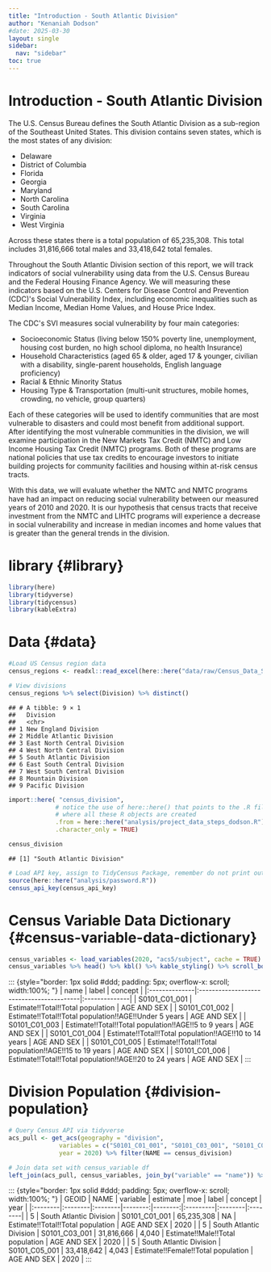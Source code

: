 ```yaml
---
title: "Introduction - South Atlantic Division"
author: "Kenaniah Dodson"
#date: 2025-03-30
layout: single
sidebar:
  nav: "sidebar"
toc: true
---
```


# Introduction - South Atlantic Division

The U.S. Census Bureau defines the South Atlantic Division as a sub-region of the Southeast United States. This division contains seven states, which is the most states of any division:

-   Delaware
-   District of Columbia
-   Florida
-   Georgia
-   Maryland
-   North Carolina
-   South Carolina
-   Virginia
-   West Virginia

Across these states there is a total population of 65,235,308. This total includes 31,816,666 total males and 33,418,642 total females.

Throughout the South Atlantic Division section of this report, we will track indicators of social vulnerability using data from the U.S. Census Bureau and the Federal Housing Finance Agency. We will measuring these indicators based on the U.S. Centers for Disease Control and Prevention (CDC)'s Social Vulnerability Index, including economic inequalities such as Median Income, Median Home Values, and House Price Index.

The CDC's SVI measures social vulnerability by four main categories:

-   Socioeconomic Status (living below 150% poverty line, unemployment, housing cost burden, no high school diploma, no health Insurance)
-   Household Characteristics (aged 65 & older, aged 17 & younger, civilian with a disability, single-parent households, English language proficiency)
-   Racial & Ethnic Minority Status
-   Housing Type & Transportation (multi-unit structures, mobile homes, crowding, no vehicle, group quarters)

Each of these categories will be used to identify communities that are most vulnerable to disasters and could most benefit from additional support. After identifying the most vulnerable communities in the division, we will examine participation in the New Markets Tax Credit (NMTC) and Low Income Housing Tax Credit (NMTC) programs. Both of these programs are national policies that use tax credits to encourage investors to initiate building projects for community facilities and housing within at-risk census tracts.

With this data, we will evaluate whether the NMTC and NMTC programs have had an impact on reducing social vulnerability between our measured years of 2010 and 2020. It is our hypothesis that census tracts that receive investment from the NMTC and LIHTC programs will experience a decrease in social vulnerability and increase in median incomes and home values that is greater than the general trends in the division.

# library {#library}

``` r
library(here)
library(tidyverse)
library(tidycensus)
library(kableExtra)
```

# Data {#data}

``` r
#Load US Census region data
census_regions <- readxl::read_excel(here::here("data/raw/Census_Data_SVI/census_regions.xlsx"))

# View divisions
census_regions %>% select(Division) %>% distinct()
```

```         
## # A tibble: 9 × 1
##   Division                   
##   <chr>                      
## 1 New England Division       
## 2 Middle Atlantic Division   
## 3 East North Central Division
## 4 West North Central Division
## 5 South Atlantic Division    
## 6 East South Central Division
## 7 West South Central Division
## 8 Mountain Division          
## 9 Pacific Division
```

``` r
import::here( "census_division",
             # notice the use of here::here() that points to the .R file
             # where all these R objects are created
             .from = here::here("analysis/project_data_steps_dodson.R"),
             .character_only = TRUE)

census_division
```

```         
## [1] "South Atlantic Division"
```

``` r
# Load API key, assign to TidyCensus Package, remember do not print output
source(here::here("analysis/password.R"))
census_api_key(census_api_key)
```

# Census Variable Data Dictionary {#census-variable-data-dictionary}

``` r
census_variables <- load_variables(2020, "acs5/subject", cache = TRUE)
census_variables %>% head() %>% kbl() %>% kable_styling() %>% scroll_box(width = "100%")
```

::: {style="border: 1px solid #ddd; padding: 5px; overflow-x: scroll; width:100%; "}
| name | label | concept |
|:--------------|:-----------------------------------------|:--------------|
| S0101_C01_001 | Estimate!!Total!!Total population | AGE AND SEX |
| S0101_C01_002 | Estimate!!Total!!Total population!!AGE!!Under 5 years | AGE AND SEX |
| S0101_C01_003 | Estimate!!Total!!Total population!!AGE!!5 to 9 years | AGE AND SEX |
| S0101_C01_004 | Estimate!!Total!!Total population!!AGE!!10 to 14 years | AGE AND SEX |
| S0101_C01_005 | Estimate!!Total!!Total population!!AGE!!15 to 19 years | AGE AND SEX |
| S0101_C01_006 | Estimate!!Total!!Total population!!AGE!!20 to 24 years | AGE AND SEX |
:::

# Division Population {#division-population}

``` r
# Query Census API via tidyverse
acs_pull <- get_acs(geography = "division", 
              variables = c("S0101_C01_001", "S0101_C03_001", "S0101_C05_001"), 
              year = 2020) %>% filter(NAME == census_division)
```

``` r
# Join data set with census_variable df
left_join(acs_pull, census_variables, join_by("variable" == "name")) %>% mutate("year" = "2020") %>% kbl(format.args = list(big.mark = ",")) %>% kable_styling() %>% scroll_box(width = "100%")
```

::: {style="border: 1px solid #ddd; padding: 5px; overflow-x: scroll; width:100%; "}
| GEOID | NAME | variable | estimate | moe | label | concept | year |
|:--------|:--------|:--------|--------:|--------:|:---------|:--------|:--------|
| 5 | South Atlantic Division | S0101_C01_001 | 65,235,308 | NA | Estimate!!Total!!Total population | AGE AND SEX | 2020 |
| 5 | South Atlantic Division | S0101_C03_001 | 31,816,666 | 4,040 | Estimate!!Male!!Total population | AGE AND SEX | 2020 |
| 5 | South Atlantic Division | S0101_C05_001 | 33,418,642 | 4,043 | Estimate!!Female!!Total population | AGE AND SEX | 2020 |
:::

